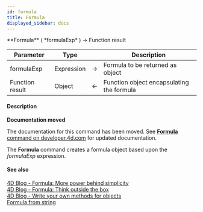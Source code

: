 ```yaml
---
id: formula
title: Formula
displayed_sidebar: docs
---
```


<!--REF #_command_.Formula.Syntax-->**Formula** ( *formulaExp* ) -> Function result<!-- END REF-->
<!--REF #_command_.Formula.Params-->
| Parameter | Type |  | Description |
| --- | --- | --- | --- |
| formulaExp | Expression | -> | Formula to be returned as object |
| Function result | Object | <- | Function object encapsulating the formula |

<!-- END REF-->

#### Description 



**Documentation moved**

The documentation for this command has been moved. See [**Formula** command on developer.4d.com](https://developer.4d.com/docs/API/FunctionClass#formula) for updated documentation.

The **Formula** command creates a formula object based upon the *formulaExp* expression. 

#### See also 
[4D Blog - Formula: More power behind simplicity](https://blog.4d.com/new-formula-more-power-behind-simplicity/)  
[4D Blog - Formula: Think outside the box](https://blog.4d.com/new-formula-think-outside-the-box/)  
[4D Blog - Write your own methods for objects](https://blog.4d.com/write-your-own-methods-for-objects/)  
[Formula from string](formula-from-string.md)  